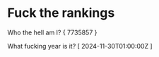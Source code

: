 # Fuck the rankings

Who the hell am I?
{ 7735857 }

What fucking year is it?
[ 2024-11-30T01:00:00Z ]
